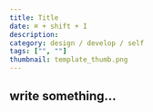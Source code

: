 ```yaml
---
title: Title
date: ⌘ + shift + I
description:
category: design / develop / self
tags: ["", ""]
thumbnail: template_thumb.png
---
```


## write something...
